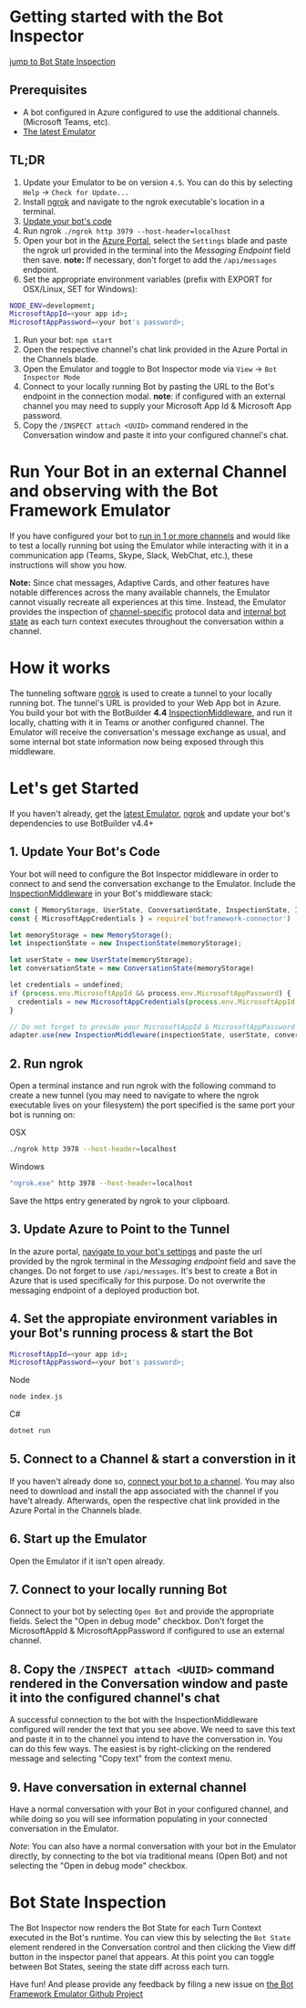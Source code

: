 # Getting started with the Bot Inspector

[jump to Bot State Inspection](#bot-state-inspection)

## Prerequisites 
- A bot configured in Azure configured to use the additional channels. (Microsoft Teams, etc).
- [The latest Emulator](https://github.com/Microsoft/BotFramework-Emulator/releases)

## TL;DR
1. Update your Emulator to be on version `4.5`. You can do this by selecting `Help` -> `Check for Update...`
1. Install [ngrok](https://ngrok.com/) and navigate to the ngrok executable's location in a terminal.
1. [Update your bot's code](#1-update-your-bots-code)
1. Run ngrok `./ngrok http 3979 --host-header=localhost`
1. Open your bot in the [Azure Portal](https://ms.portal.azure.com/), select the `Settings` blade and paste the ngrok url provided in the terminal into the *Messaging Endpoint* field then save. **note:** If necessary, don't forget to add the `/api/messages` endpoint.
1. Set the appropriate environment variables (prefix with EXPORT for OSX/Linux, SET for Windows):

```bash
NODE_ENV=development;
MicrosoftAppId=<your app id>;
MicrosoftAppPassword=<your bot's password>;
```

1. Run your bot: `npm start`
1. Open the respective channel's chat link provided in the Azure Portal in the Channels blade.
1. Open the Emulator and toggle to Bot Inspector mode via `View` -> `Bot Inspector Mode`
1. Connect to your locally running Bot by pasting the URL to the Bot's endpoint in the connection modal. **note**: if configured with an external channel you may need to supply your Microsoft App Id & Microsoft App password.
1. Copy the `/INSPECT attach <UUID>` command rendered in the Conversation window and paste it into your configured channel's chat.

# Run Your Bot in an external Channel and observing with the Bot Framework Emulator
If you have configured your bot to [run in 1 or more channels](https://docs.microsoft.com/en-us/azure/bot-service/bot-service-manage-channels?view=azure-bot-service-4.0) and would like to test a locally running bot using the Emulator while interacting with it in a communication app (Teams, Skype, Slack, WebChat, etc.), these instructions will show you how.

**Note:** Since chat messages, Adaptive Cards, and other features have notable differences across the many available channels, the Emulator cannot visually recreate all experiences at this time. Instead, the Emulator provides the inspection of [channel-specific](https://blog.botframework.com/2017/03/28/Custom-Channel-Data/) protocol data and [internal bot state](https://docs.microsoft.com/en-us/azure/bot-service/bot-builder-concept-state?view=azure-bot-service-4.0) as each turn context executes throughout the conversation within a channel.

# How it works
The tunneling software [ngrok](https://ngrok.com/) is used to create a tunnel to your locally running bot. The tunnel's URL is provided to your Web App bot in Azure. You build your bot with the BotBuilder **4.4** [InspectionMiddleware](https://github.com/Microsoft/botbuilder-js/blob/1c790f4a4f0d761c215eb3841ff370f4b274f5d1/libraries/testbot/index.js#L21), and run it locally, chatting with it in Teams or another configured channel. The Emulator will receive the conversation's message exchange as usual, and some internal bot state information now being exposed through this middleware.

# Let's get Started
If you haven't already, get the [latest Emulator](https://github.com/Microsoft/BotFramework-Emulator/releases), [ngrok](https://ngrok.com/) and update your bot's dependencies to use BotBuilder v4.4+

## 1. Update Your Bot's Code
Your bot will need to configure the Bot Inspector middleware in order to connect to and send the conversation exchange to the Emulator. Include the [InspectionMiddleware](https://github.com/Microsoft/botbuilder-js/blob/1c790f4a4f0d761c215eb3841ff370f4b274f5d1/libraries/testbot/index.js#L21) in your Bot's middleware stack:

```javascript
const { MemoryStorage, UserState, ConversationState, InspectionState, InspectionMiddleware } = require('botbuilder')
const { MicrosoftAppCredentials } = require('botframework-connector')

let memoryStorage = new MemoryStorage();
let inspectionState = new InspectionState(memoryStorage);

let userState = new UserState(memoryStorage);
let conversationState = new ConversationState(memoryStorage)

let credentials = undefined;
if (process.env.MicrosoftAppId && process.env.MicrosoftAppPassword) {
  credentials = new MicrosoftAppCredentials(process.env.MicrosoftAppId, process.env.MicrosoftAppPassword);
}

// Do not forget to provide your MicrosoftAppId & MicrosoftAppPassword in the InspectionMiddleware constructor parameters
adapter.use(new InspectionMiddleware(inspectionState, userState, conversationState, credentials, process.env.MicrosoftAppId, process.env.MicrosoftAppPassword))
```

## 2. Run ngrok 
Open a terminal instance and run ngrok with the following command to create a new tunnel (you may need to navigate to where the ngrok executable lives on your filesystem) the port specified is the same port your bot is running on:

OSX
```bash
./ngrok http 3978 --host-header=localhost
```
Windows
```bash
"ngrok.exe" http 3978 --host-header=localhost
```

Save the https entry generated by ngrok to your clipboard.

## 3. Update Azure to Point to the Tunnel
In the azure portal, [navigate to your bot's settings](https://docs.microsoft.com/en-us/azure/bot-service/bot-service-manage-settings?view=azure-bot-service-4.0) and paste the url provided by the ngrok terminal in the *Messaging endpoint* field and save the changes. Do not forget to use `/api/messages`. It's best to create a Bot in Azure that is used specifically for this purpose. Do not overwrite the messaging endpoint of a deployed production bot.

## 4. Set the appropiate environment variables in your Bot's running process & start the Bot
```bash
MicrosoftAppId=<your app id>;
MicrosoftAppPassword=<your bot's password>;
```
Node
```bash
node index.js
```
C#
```bash
dotnet run
```

## 5. Connect to a Channel & start a converstion in it
If you haven't already done so, [connect your bot to a channel](https://docs.microsoft.com/en-us/azure/bot-service/bot-service-manage-channels?view=azure-bot-service-4.0). You may also need to download and install the app associated with the channel if you have't already. Afterwards, open the respective chat link provided in the Azure Portal in the Channels blade.

## 6. Start up the Emulator
Open the Emulator if it isn't open already.

## 7. Connect to your locally running Bot

Connect to your bot by selecting `Open Bot` and provide the appropriate fields. Select the "Open in debug mode" checkbox. Don't forget the MicrosoftAppId & MicrosoftAppPassword if configured to use an external channel.

## 8.  Copy the `/INSPECT attach <UUID>` command rendered in the Conversation window and paste it into the configured channel's chat

A successful connection to the bot with the InspectionMiddleware configured will render the text that you see above. We need to save this text and paste it in to the channel you intend to have the conversation in. You can do this few ways. The easiest is by right-clicking on the rendered message and selecting "Copy text" from the context menu.

## 9. Have conversation in external channel

Have a normal conversation with your Bot in your configured channel, and while doing so you will see information populating in your connected conversation in the Emulator.

*Note*: You can also have a normal conversation with your bot in the Emulator directly, by connecting to the bot via traditional means (Open Bot) and not selecting the "Open in debug mode" checkbox.

# Bot State Inspection

The Bot Inspector now renders the Bot State for each Turn Context executed in the Bot's runtime. You can view this by selecting the `Bot State` element rendered in the Conversation control and then clicking the View diff button in the inspector panel that appears. At this point you can toggle between Bot States, seeing the state diff across each turn.

Have fun! And please provide any feedback by filing a new issue on [the Bot Framework Emulator Github Project](https://github.com/Microsoft/BotFramework-Emulator/issues)